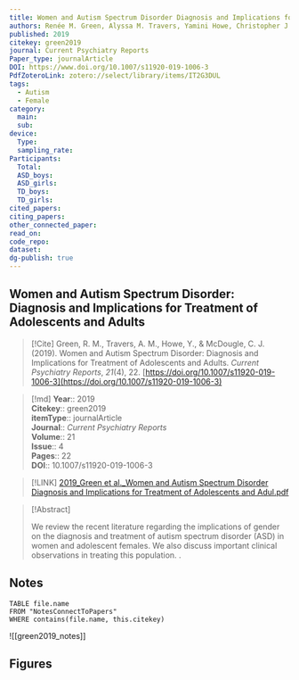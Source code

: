 ```yaml
---
title: Women and Autism Spectrum Disorder Diagnosis and Implications for Treatment of Adolescents and Adults
authors: Renée M. Green, Alyssa M. Travers, Yamini Howe, Christopher J. McDougle
published: 2019
citekey: green2019
journal: Current Psychiatry Reports
Paper_type: journalArticle
DOI: https://www.doi.org/10.1007/s11920-019-1006-3
PdfZoteroLink: zotero://select/library/items/IT2G3DUL
tags:
  - Autism
  - Female
category:
  main: 
  sub: 
device:
  Type: 
  sampling_rate: 
Participants:
  Total: 
  ASD_boys: 
  ASD_girls: 
  TD_boys: 
  TD_girls: 
cited_papers: 
citing_papers: 
other_connected_paper: 
read_on: 
code_repo: 
dataset: 
dg-publish: true
---
```


## Women and Autism Spectrum Disorder: Diagnosis and Implications for Treatment of Adolescents and Adults

> [!Cite]
> Green, R. M., Travers, A. M., Howe, Y., & McDougle, C. J. (2019). Women and Autism Spectrum Disorder: Diagnosis and Implications for Treatment of Adolescents and Adults. _Current Psychiatry Reports_, _21_(4), 22. [https://doi.org/10.1007/s11920-019-1006-3](https://doi.org/10.1007/s11920-019-1006-3)


>[!md]
> **Year**:: 2019   
> **Citekey**:: green2019  
> **itemType**:: journalArticle  
> **Journal**:: *Current Psychiatry Reports*  
> **Volume**:: 21  
> **Issue**:: 4   
> **Pages**:: 22  
> **DOI**:: 10.1007/s11920-019-1006-3    

> [!LINK] 
> [2019_Green et al._Women and Autism Spectrum Disorder Diagnosis and Implications for Treatment of Adolescents and Adul.pdf](zotero://select/library/items/5Y8XBC9N)

> [!Abstract]
>
> We review the recent literature regarding the implications of gender on the diagnosis and treatment of autism spectrum disorder (ASD) in women and adolescent females. We also discuss important clinical observations in treating this population.
>.
> 


## Notes

```dataview 
TABLE file.name 
FROM "NotesConnectToPapers" 
WHERE contains(file.name, this.citekey)
```

![[green2019_notes]]

## Figures

